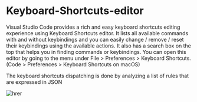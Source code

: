 # Keyboard-Shortcuts-editor
Visual Studio Code provides a rich and easy keyboard shortcuts editing experience using Keyboard Shortcuts editor. It lists all available commands with and without keybindings and you can easily change / remove / reset their keybindings using the available actions. It also has a search box on the top that helps you in finding commands or keybindings. You can open this editor by going to the menu under File > Preferences > Keyboard Shortcuts. (Code > Preferences > Keyboard Shortcuts on macOS)

The keyboard shortcuts dispatching is done by analyzing a list of rules that are expressed in JSON

![hrer](https://code.visualstudio.com/assets/docs/getstarted/keybinding/keyboard-shortcuts.gif)
